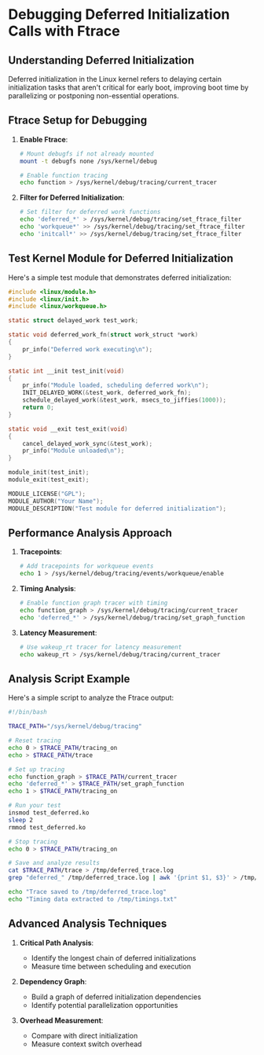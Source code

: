 # Debugging Deferred Initialization Calls with Ftrace

## Understanding Deferred Initialization

Deferred initialization in the Linux kernel refers to delaying certain initialization tasks that aren't critical for early boot, improving boot time by parallelizing or postponing non-essential operations.

## Ftrace Setup for Debugging

1. **Enable Ftrace**:
   ```bash
   # Mount debugfs if not already mounted
   mount -t debugfs none /sys/kernel/debug

   # Enable function tracing
   echo function > /sys/kernel/debug/tracing/current_tracer
   ```

2. **Filter for Deferred Initialization**:
   ```bash
   # Set filter for deferred work functions
   echo 'deferred_*' > /sys/kernel/debug/tracing/set_ftrace_filter
   echo 'workqueue*' >> /sys/kernel/debug/tracing/set_ftrace_filter
   echo 'initcall*' >> /sys/kernel/debug/tracing/set_ftrace_filter
   ```

## Test Kernel Module for Deferred Initialization

Here's a simple test module that demonstrates deferred initialization:

```c
#include <linux/module.h>
#include <linux/init.h>
#include <linux/workqueue.h>

static struct delayed_work test_work;

static void deferred_work_fn(struct work_struct *work)
{
    pr_info("Deferred work executing\n");
}

static int __init test_init(void)
{
    pr_info("Module loaded, scheduling deferred work\n");
    INIT_DELAYED_WORK(&test_work, deferred_work_fn);
    schedule_delayed_work(&test_work, msecs_to_jiffies(1000));
    return 0;
}

static void __exit test_exit(void)
{
    cancel_delayed_work_sync(&test_work);
    pr_info("Module unloaded\n");
}

module_init(test_init);
module_exit(test_exit);

MODULE_LICENSE("GPL");
MODULE_AUTHOR("Your Name");
MODULE_DESCRIPTION("Test module for deferred initialization");
```

## Performance Analysis Approach

1. **Tracepoints**:
   ```bash
   # Add tracepoints for workqueue events
   echo 1 > /sys/kernel/debug/tracing/events/workqueue/enable
   ```

2. **Timing Analysis**:
   ```bash
   # Enable function graph tracer with timing
   echo function_graph > /sys/kernel/debug/tracing/current_tracer
   echo 'deferred_*' > /sys/kernel/debug/tracing/set_graph_function
   ```

3. **Latency Measurement**:
   ```bash
   # Use wakeup_rt tracer for latency measurement
   echo wakeup_rt > /sys/kernel/debug/tracing/current_tracer
   ```

## Analysis Script Example

Here's a simple script to analyze the Ftrace output:

```bash
#!/bin/bash

TRACE_PATH="/sys/kernel/debug/tracing"

# Reset tracing
echo 0 > $TRACE_PATH/tracing_on
echo > $TRACE_PATH/trace

# Set up tracing
echo function_graph > $TRACE_PATH/current_tracer
echo 'deferred_*' > $TRACE_PATH/set_graph_function
echo 1 > $TRACE_PATH/tracing_on

# Run your test
insmod test_deferred.ko
sleep 2
rmmod test_deferred.ko

# Stop tracing
echo 0 > $TRACE_PATH/tracing_on

# Save and analyze results
cat $TRACE_PATH/trace > /tmp/deferred_trace.log
grep "deferred_" /tmp/deferred_trace.log | awk '{print $1, $3}' > /tmp/timings.txt

echo "Trace saved to /tmp/deferred_trace.log"
echo "Timing data extracted to /tmp/timings.txt"
```

## Advanced Analysis Techniques

1. **Critical Path Analysis**:
   - Identify the longest chain of deferred initializations
   - Measure time between scheduling and execution

2. **Dependency Graph**:
   - Build a graph of deferred initialization dependencies
   - Identify potential parallelization opportunities

3. **Overhead Measurement**:
   - Compare with direct initialization
   - Measure context switch overhead
